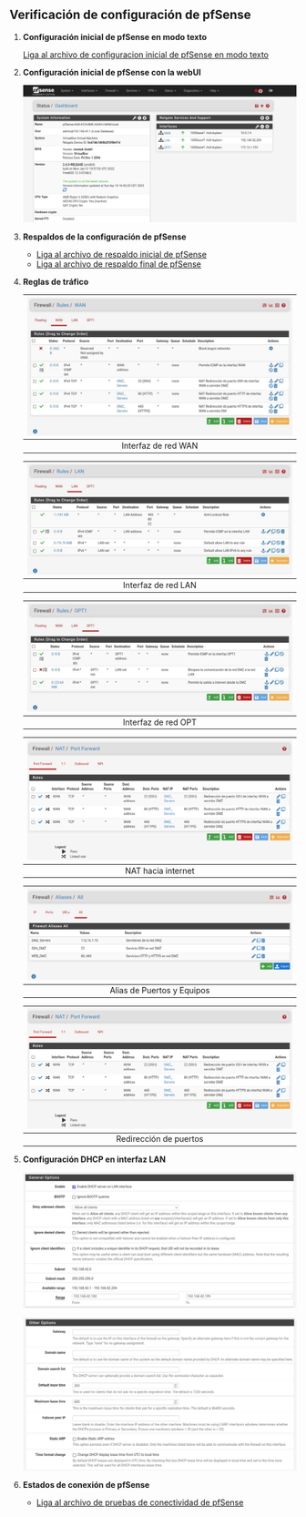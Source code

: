 ## Verificación de configuración de pfSense

1. **Configuración inicial de pfSense en modo texto**

    [Liga al archivo de configuracion inicial de pfSense en modo texto](configuracion-inicial-modo-texto.txt)

2. **Configuración inicial de pfSense con la webUI**

    ![](../../img/configuracion-inicial-webui.png "Configuración Incial con la webUI de pfSense")

3. **Respaldos de la configuración de pfSense**
    - [Liga al archivo de respaldo inicial de pfSense](pfsense-inicial.xml)
    - [Liga al archivo de respaldo final de pfSense](pfsense-final.xml)

4. **Reglas de tráfico**

    | ![](../../img/regla-WAN.jpeg)
    | :----: |
    | Interfaz de red WAN

    | ![](../../img/regla-LAN.jpeg)
    | :----: |
    | Interfaz de red LAN

    | ![](../../img/regla-OPT.jpeg)
    | :----: |
    | Interfaz de red OPT

    | ![](../../img/NAT.png)
    | :----: |
    | NAT hacia internet

    | ![](../../img/alias.png)
    | :----: |
    | Alias de Puertos y Equipos

    | ![](../../img/NAT.png)
    | :----: |
    | Redirección de puertos

5. **Configuración DHCP en interfaz LAN**

    ![](../../img/DHCP-LAN-1.png)
    
    ![](../../img/DHCP-LAN-2.png)

6. **Estados de conexión de pfSense**

    - [Liga al archivo de pruebas de conectividad de pfSense](Pruebas_Conectividad_pfSense.md)